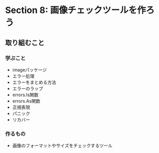 # Section 8: 画像チェックツールを作ろう
## 取り組むこと
### 学ぶこと
* imageパッケージ
* エラー処理
* エラーをまとめる方法
* エラーのラップ
* errors.Is関数
* errors.As関数
* 正規表現
* パニック
* リカバー

### 作るもの

* 画像のフォーマットやサイズをチェックするツール
